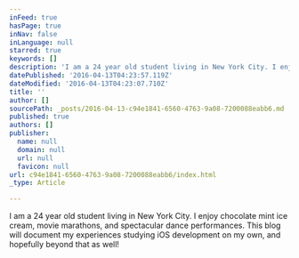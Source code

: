 ```yaml
---
inFeed: true
hasPage: true
inNav: false
inLanguage: null
starred: true
keywords: []
description: 'I am a 24 year old student living in New York City. I enjoy chocolate mint ice cream, movie marathons, and spectacular dance performances. This blog will document my experiences studying iOS development on my own, and hopefully beyond that as well!'
datePublished: '2016-04-13T04:23:57.119Z'
dateModified: '2016-04-13T04:23:07.710Z'
title: ''
author: []
sourcePath: _posts/2016-04-13-c94e1841-6560-4763-9a08-7200088eabb6.md
published: true
authors: []
publisher:
  name: null
  domain: null
  url: null
  favicon: null
url: c94e1841-6560-4763-9a08-7200088eabb6/index.html
_type: Article

---
```

I am a 24 year old student living in New York City. I enjoy chocolate mint ice cream, movie marathons, and spectacular dance performances. This blog will document my experiences studying iOS development on my own, and hopefully beyond that as well!